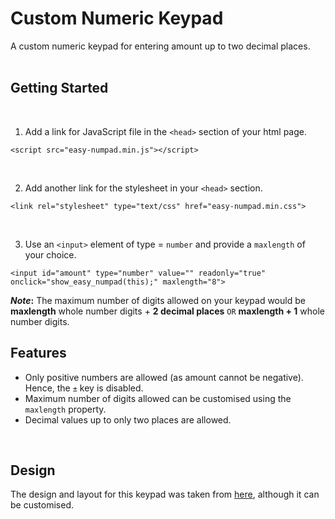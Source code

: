 # Custom Numeric Keypad

A custom numeric keypad for entering amount up to two decimal places.  
<br />

## Getting Started
<br />

1. Add a link for JavaScript file in the `<head>` section of your html page.

```
<script src="easy-numpad.min.js"></script>
```
<br />

2. Add another link for the stylesheet in your `<head>` section.
```
<link rel="stylesheet" type="text/css" href="easy-numpad.min.css">
```
<br />

3. Use an `<input>` element of type = `number` and provide a `maxlength` of your choice.
```
<input id="amount" type="number" value="" readonly="true" onclick="show_easy_numpad(this);" maxlength="8">
```
**_Note_:** The maximum number of digits allowed on your keypad would be **maxlength** whole number digits + **2 decimal places** `OR` **maxlength + 1** whole number digits.
<br />

## Features
- Only positive numbers are allowed (as amount cannot be negative). Hence, the `±` key is disabled.
- Maximum number of digits allowed can be customised using the `maxlength` property.
- Decimal values up to only two places are allowed.
<br />

## Design

The design and layout for this keypad was taken from [here](https://www.jqueryscript.net/other/Visual-Numerical-Keyboard-Easy-Numpad.html), although it can be customised.
